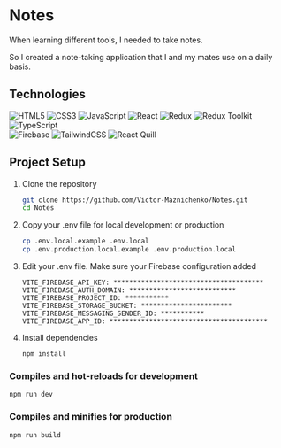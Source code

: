 # Notes
When learning different tools, I needed to take notes. 

So I created a note-taking application that I and my mates use on a daily basis.


## Technologies

![HTML5](https://img.shields.io/badge/html5-%23E34F26.svg?style=for-the-badge&logo=html5&logoColor=white)
![CSS3](https://img.shields.io/badge/css3-%231572B6.svg?style=for-the-badge&logo=css3&logoColor=white)
![JavaScript](https://img.shields.io/badge/javascript-%23323330.svg?style=for-the-badge&logo=javascript&logoColor=%23F7DF1E)
![React](https://img.shields.io/badge/react-%2320232a.svg?style=for-the-badge&logo=react&logoColor=%2361DAFB)
![Redux](https://img.shields.io/badge/redux-%23593d88.svg?style=for-the-badge&logo=redux&logoColor=white)
![Redux Toolkit](https://img.shields.io/badge/RTK-%23593d88.svg?style=for-the-badge&logo=redux&logoColor=white)
![TypeScript](https://img.shields.io/badge/typescript-%23007ACC.svg?style=for-the-badge&logo=typescript&logoColor=white) 
<br>
![Firebase](https://img.shields.io/badge/firebase-%23323330.svg?style=for-the-badge&logo=firebase&logoColor=%23#f97316)
![TailwindCSS](https://img.shields.io/badge/TailwindCSS-%23082f49.svg?style=for-the-badge&logo=TailwindCSS&logoColor=white) 
![React Quill](https://img.shields.io/badge/💯%20React%20Quill-%23f9a8d4.svg?style=for-the-badge) 


## Project Setup
1. Clone the repository
   ``` bash
   git clone https://github.com/Victor-Maznichenko/Notes.git
   cd Notes
   ```
   
2. Copy your .env file for local development or production
   ``` bash
   cp .env.local.example .env.local
   cp .env.production.local.example .env.production.local
   ```
   
3. Edit your .env file. Make sure your Firebase configuration added
   ``` dotenv
   VITE_FIREBASE_API_KEY: **************************************
   VITE_FIREBASE_AUTH_DOMAIN: ***************************
   VITE_FIREBASE_PROJECT_ID: ***********
   VITE_FIREBASE_STORAGE_BUCKET: ***********************
   VITE_FIREBASE_MESSAGING_SENDER_ID: ***********
   VITE_FIREBASE_APP_ID: ****************************************
   ```

4. Install dependencies
   ``` shell
   npm install
   ```

### Compiles and hot-reloads for development
```
npm run dev
```

### Compiles and minifies for production
```
npm run build
```
